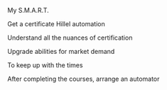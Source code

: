 My S.M.A.R.T.

Get a certificate Hillel automation

Understand all the nuances of certification

Upgrade abilities for market demand

To keep up with the times

After completing the courses, arrange an automator
